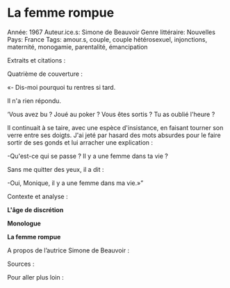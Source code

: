 # La femme rompue

Année: 1967
Auteur.ice.s: Simone de Beauvoir
Genre littéraire: Nouvelles
Pays: France
Tags: amour.s, couple, couple hétérosexuel, injonctions, maternité, monogamie, parentalité, émancipation

Extraits et citations : 

Quatrième de couverture : 

«- Dis-moi pourquoi tu rentres si tard.

Il n'a rien répondu.

‘Vous avez bu ? Joué au poker ? Vous êtes sortis ? Tu as oublié l'heure ?

Il continuait à se taire, avec une espèce d'insistance, en faisant tourner son verre entre ses doigts. J'ai jeté par hasard des mots absurdes pour le faire sortir de ses gonds et lui arracher une explication :

-Qu'est-ce qui se passe ? Il y a une femme dans ta vie ?

Sans me quitter des yeux, il a dit :

-Oui, Monique, il y a une femme dans ma vie.»”

Contexte et analyse : 

**L'âge de discrétion**

**Monologue**

**La femme rompue**

A propos de l’autrice Simone de Beauvoir : 

Sources : 

Pour aller plus loin :